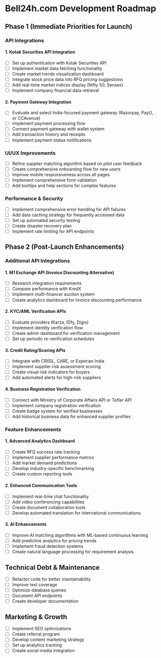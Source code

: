 # Bell24h.com Development Roadmap

## Phase 1 (Immediate Priorities for Launch)

### API Integrations

#### 1. Kotak Securities API Integration
- [ ] Set up authentication with Kotak Securities API
- [ ] Implement market data fetching functionality
- [ ] Create market trends visualization dashboard
- [ ] Integrate stock price data into RFQ pricing suggestions
- [ ] Add real-time market indices display (Nifty 50, Sensex)
- [ ] Implement company financial data retrieval

#### 2. Payment Gateway Integration
- [ ] Evaluate and select India-focused payment gateway (Razorpay, PayU, or CCAvenue)
- [ ] Implement payment processing flow
- [ ] Connect payment gateway with wallet system
- [ ] Add transaction history and receipts
- [ ] Implement payment status notifications

### UI/UX Improvements

- [ ] Refine supplier matching algorithm based on pilot user feedback
- [ ] Create comprehensive onboarding flow for new users
- [ ] Improve mobile responsiveness across all pages
- [ ] Implement comprehensive form validation
- [ ] Add tooltips and help sections for complex features

### Performance & Security

- [ ] Implement comprehensive error handling for API failures
- [ ] Add data caching strategy for frequently accessed data
- [ ] Set up automated security testing
- [ ] Create disaster recovery plan
- [ ] Implement rate limiting for API endpoints

## Phase 2 (Post-Launch Enhancements)

### Additional API Integrations

#### 1. M1 Exchange API (Invoice Discounting Alternative)
- [ ] Research integration requirements
- [ ] Compare performance with KredX
- [ ] Implement multi-financer auction system
- [ ] Create analytics dashboard for invoice discounting performance

#### 2. KYC/AML Verification APIs
- [ ] Evaluate providers (Karza, IDfy, Digio)
- [ ] Implement identity verification flow
- [ ] Create admin dashboard for verification management
- [ ] Set up periodic re-verification schedules

#### 3. Credit Rating/Scoring APIs
- [ ] Integrate with CRISIL, CARE, or Experian India
- [ ] Implement supplier risk assessment scoring
- [ ] Create visual risk indicators for buyers
- [ ] Add automated alerts for high-risk suppliers

#### 4. Business Registration Verification
- [ ] Connect with Ministry of Corporate Affairs API or Tofler API
- [ ] Implement company registration verification
- [ ] Create badge system for verified businesses
- [ ] Add historical business data for enhanced supplier profiles

### Feature Enhancements

#### 1. Advanced Analytics Dashboard
- [ ] Create RFQ success rate tracking
- [ ] Implement supplier performance metrics
- [ ] Add market demand predictions
- [ ] Develop industry-specific benchmarking
- [ ] Create custom reporting tools

#### 2. Enhanced Communication Tools
- [ ] Implement real-time chat functionality
- [ ] Add video conferencing capabilities 
- [ ] Create document collaboration tools
- [ ] Develop automated translation for international communications

#### 3. AI Enhancements
- [ ] Improve AI matching algorithms with ML-based continuous learning
- [ ] Add predictive analytics for pricing trends
- [ ] Implement fraud detection systems
- [ ] Create natural language processing for requirement analysis

## Technical Debt & Maintenance

- [ ] Refactor code for better maintainability
- [ ] Improve test coverage
- [ ] Optimize database queries
- [ ] Document API endpoints
- [ ] Create developer documentation

## Marketing & Growth

- [ ] Implement SEO optimizations
- [ ] Create referral program
- [ ] Develop content marketing strategy
- [ ] Set up analytics tracking
- [ ] Create social media integration